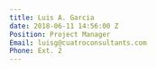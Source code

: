 ```yaml
---
title: Luis A. Garcia
date: 2018-06-11 14:56:00 Z
Position: Project Manager
Email: luisg@cuatroconsultants.com
Phone: Ext. 2
---
```


